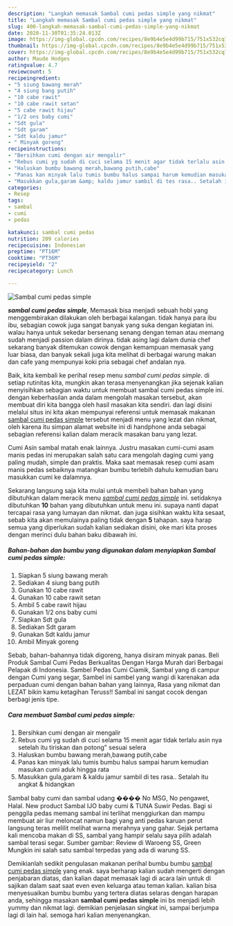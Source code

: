 ```yaml
---
description: "Langkah memasak Sambal cumi pedas simple yang nikmat"
title: "Langkah memasak Sambal cumi pedas simple yang nikmat"
slug: 400-langkah-memasak-sambal-cumi-pedas-simple-yang-nikmat
date: 2020-11-30T01:35:24.013Z
image: https://img-global.cpcdn.com/recipes/8e9b4e5e4d99b715/751x532cq70/sambal-cumi-pedas-simple-foto-resep-utama.jpg
thumbnail: https://img-global.cpcdn.com/recipes/8e9b4e5e4d99b715/751x532cq70/sambal-cumi-pedas-simple-foto-resep-utama.jpg
cover: https://img-global.cpcdn.com/recipes/8e9b4e5e4d99b715/751x532cq70/sambal-cumi-pedas-simple-foto-resep-utama.jpg
author: Maude Hodges
ratingvalue: 4.7
reviewcount: 5
recipeingredient:
- "5 siung bawang merah"
- "4 siung bang putih"
- "10 cabe rawit"
- "10 cabe rawit setan"
- "5 cabe rawit hijau"
- "1/2 ons baby cumi"
- "Sdt gula"
- "Sdt garam"
- "Sdt kaldu jamur"
- " Minyak goreng"
recipeinstructions:
- "Bersihkan cumi dengan air mengalir"
- "Rebus cumi yg sudah di cuci selama 15 menit agar tidak terlalu asin nya setelah itu tiriskan dan potong&#34; sesuai selera"
- "Haluskan bumbu bawang merah,bawang putih,cabe"
- "Panas kan minyak lalu tumis bumbu halus sampai harum kemudian masukan cumi aduk hingga rata"
- "Masukkan gula,garam &amp; kaldu jamur sambil di tes rasa.. Setalah itu angkat &amp; hidangkan"
categories:
- Resep
tags:
- sambal
- cumi
- pedas

katakunci: sambal cumi pedas 
nutrition: 209 calories
recipecuisine: Indonesian
preptime: "PT16M"
cooktime: "PT36M"
recipeyield: "2"
recipecategory: Lunch

---
```



![Sambal cumi pedas simple](https://img-global.cpcdn.com/recipes/8e9b4e5e4d99b715/751x532cq70/sambal-cumi-pedas-simple-foto-resep-utama.jpg)

<b><i>sambal cumi pedas simple</i></b>, Memasak bisa menjadi sebuah hobi yang menggembirakan dilakukan oleh berbagai kalangan. tidak hanya para ibu ibu, sebagian cowok juga sangat banyak yang suka dengan kegiatan ini. walau hanya untuk sekedar bersenang senang dengan teman atau memang sudah menjadi passion dalam dirinya. tidak asing lagi dalam dunia chef sekarang banyak ditemukan cowok dengan kemampuan memasak yang luar biasa, dan banyak sekali juga kita melihat di berbagai warung makan dan cafe yang mempunyai koki pria sebagai chef andalan nya.

Baik, kita kembali ke perihal resep menu <i>sambal cumi pedas simple</i>. di setiap rutinitas kita, mungkin akan terasa menyenangkan jika sejenak kalian menyisihkan sebagian waktu untuk membuat sambal cumi pedas simple ini. dengan keberhasilan anda dalam mengolah masakan tersebut, akan membuat diri kita bangga oleh hasil masakan kita sendiri. dan lagi disini melalui situs ini kita akan mempunyai referensi untuk memasak makanan <u>sambal cumi pedas simple</u> tersebut menjadi menu yang lezat dan nikmat, oleh karena itu simpan alamat website ini di handphone anda sebagai sebagian referensi kalian dalam meracik masakan baru yang lezat.

Cumi Asin sambal matah enak lainnya. Justru masakan cumi-cumi asam manis pedas ini merupakan salah satu cara mengolah daging cumi yang paling mudah, simple dan praktis. Maka saat memasak resep cumi asam manis pedas sebaiknya matangkan bumbu terlebih dahulu kemudian baru masukkan cumi ke dalamnya.


Sekarang langsung saja kita mulai untuk membeli bahan bahan yang dibutuhkan dalam meracik menu <u><i>sambal cumi pedas simple</i></u> ini. setidaknya dibutuhkan <b>10</b> bahan yang dibutuhkan untuk menu ini. supaya nanti dapat tercapai rasa yang lumayan dan nikmat. dan juga sisihkan waktu kita sesaat, sebab kita akan memulainya paling tidak dengan <b>5</b> tahapan. saya harap semua yang diperlukan sudah kalian sediakan disini, oke mari kita proses dengan merinci dulu bahan baku dibawah ini.

<!--inarticleads1-->

##### Bahan-bahan dan bumbu yang digunakan dalam menyiapkan Sambal cumi pedas simple:

1. Siapkan 5 siung bawang merah
1. Sediakan 4 siung bang putih
1. Gunakan 10 cabe rawit
1. Gunakan 10 cabe rawit setan
1. Ambil 5 cabe rawit hijau
1. Gunakan 1/2 ons baby cumi
1. Siapkan Sdt gula
1. Sediakan Sdt garam
1. Gunakan Sdt kaldu jamur
1. Ambil  Minyak goreng


Sebab, bahan-bahannya tidak digoreng, hanya disiram minyak panas. Beli Produk Sambal Cumi Pedas Berkualitas Dengan Harga Murah dari Berbagai Pelapak di Indonesia. Sambel Pedas Cumi Ciamik, Sambal yang di campur dengan Cumi yang segar, Sambel ini sambel yang wangi di karenakan ada perpaduan cumi dengan bahan bahan yang lainnya, Rasa yang nikmat dan LEZAT bikin kamu ketagihan Teruss!! Sambal ini sangat cocok dengan berbagi jenis tipe. 

<!--inarticleads2-->

##### Cara membuat Sambal cumi pedas simple:

1. Bersihkan cumi dengan air mengalir
1. Rebus cumi yg sudah di cuci selama 15 menit agar tidak terlalu asin nya setelah itu tiriskan dan potong&#34; sesuai selera
1. Haluskan bumbu bawang merah,bawang putih,cabe
1. Panas kan minyak lalu tumis bumbu halus sampai harum kemudian masukan cumi aduk hingga rata
1. Masukkan gula,garam &amp; kaldu jamur sambil di tes rasa.. Setalah itu angkat &amp; hidangkan


Sambal baby cumi dan sambal udang ���� No MSG, No pengawet, Halal. New product Sambal IJO baby cumi &amp; TUNA Suwir Pedas. Bagi si penggila pedas memang sambal ini terlihat menggiurkan dan mampu membuat air liur meloncat namun bagi yang anti pedas karuan perut langsung teras melilit melihat warna merahnya yang gahar. Sejak pertama kali mencoba makan di SS, sambal yang hampir selalu saya pilih adalah sambal terasi segar. Sumber gambar: Review di Waroeng SS, Green Mungkin ini salah satu sambal terpedas yang ada di warung SS. 

Demikianlah sedikit pengulasan makanan perihal bumbu bumbu <u>sambal cumi pedas simple</u> yang enak. saya berharap kalian sudah mengerti dengan penjabaran diatas, dan kalian dapat memasak lagi di acara lain untuk di sajikan dalam saat saat even even keluarga atau teman kalian. kalian bisa menyesuaikan bumbu bumbu yang tertera diatas selaras dengan harapan anda, sehingga masakan <b>sambal cumi pedas simple</b> ini bs menjadi lebih yummy dan nikmat lagi. demikian penjelasan singkat ini, sampai berjumpa lagi di lain hal. semoga hari kalian menyenangkan.
